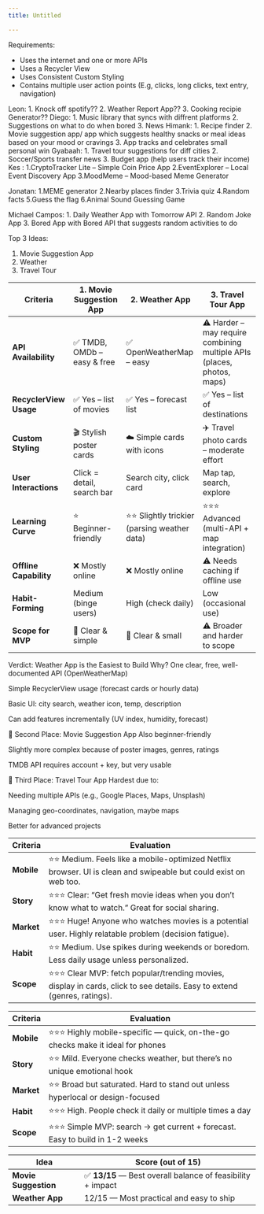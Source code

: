 ```yaml
---
title: Untitled

---
```


Requirements:
- Uses the internet and one or more APIs
- Uses a Recycler View
- Uses Consistent Custom Styling
- Contains multiple user action points (E.g, clicks, long clicks, text entry, navigation)

Leon:
    1. Knock off spotify??
    2. Weather Report App??
    3. Cooking recipie Generator??
Diego:
    1. Music library that syncs with diffrent platforms
    2. Suggestions on what to do when bored
    3. News
Himank:
    1. Recipe finder 
    2. Movie suggestion app/ app which suggests healthy snacks or meal ideas based on your mood or cravings
    3. App tracks and celebrates small personal win
Gyabaah:
    1. Travel tour suggestions for diff cities
    2. Soccer/Sports transfer news
    3. Budget app (help users track their income)
Kes :
    1.CryptoTracker Lite – Simple Coin Price App
    2.EventExplorer – Local Event Discovery App
    3.MoodMeme – Mood-based Meme Generator
    
Jonatan:
    1.MEME generator
    2.Nearby places finder
    3.Trivia quiz 
    4.Random facts
    5.Guess the flag 
    6.Animal Sound Guessing Game
    
    
Michael Campos:
    1. Daily Weather App with Tomorrow API
    2. Random Joke App
    3. Bored App with Bored API that suggests random activities to do
    

Top 3 Ideas:
1. Movie Suggestion App
2. Weather
3. Travel Tour

| **Criteria**           | **1. Movie Suggestion App** | **2. Weather App**                          | **3. Travel Tour App**                                                 |
| ---------------------- | --------------------------- | ------------------------------------------- | ---------------------------------------------------------------------- |
| **API Availability**   | ✅ TMDB, OMDb – easy & free  | ✅ OpenWeatherMap – easy                     | ⚠️ Harder – may require combining multiple APIs (places, photos, maps) |
| **RecyclerView Usage** | ✅ Yes – list of movies      | ✅ Yes – forecast list                       | ✅ Yes – list of destinations                                           |
| **Custom Styling**     | 🎬 Stylish poster cards     | ☁️ Simple cards with icons                  | ✈️ Travel photo cards – moderate effort                                |
| **User Interactions**  | Click = detail, search bar  | Search city, click card                     | Map tap, search, explore                                               |
| **Learning Curve**     | ⭐ Beginner-friendly         | ⭐⭐ Slightly trickier (parsing weather data) | ⭐⭐⭐ Advanced (multi-API + map integration)                             |
| **Offline Capability** | ❌ Mostly online             | ❌ Mostly online                             | ⚠️ Needs caching if offline use                                        |
| **Habit-Forming**      | Medium (binge users)        | High (check daily)                          | Low (occasional use)                                                   |
| **Scope for MVP**      | 🎯 Clear & simple           | 🎯 Clear & small                            | ⚠️ Broader and harder to scope                                         |


Verdict: Weather App is the Easiest to Build
Why?
One clear, free, well-documented API (OpenWeatherMap)

Simple RecyclerView usage (forecast cards or hourly data)

Basic UI: city search, weather icon, temp, description

Can add features incrementally (UV index, humidity, forecast)

🥈 Second Place: Movie Suggestion App
Also beginner-friendly

Slightly more complex because of poster images, genres, ratings

TMDB API requires account + key, but very usable

🥉 Third Place: Travel Tour App
Hardest due to:

Needing multiple APIs (e.g., Google Places, Maps, Unsplash)

Managing geo-coordinates, navigation, maybe maps

Better for advanced projects


| **Criteria** | **Evaluation**                                                                                                          |
| ------------ | ----------------------------------------------------------------------------------------------------------------------- |
| **Mobile**   | ⭐⭐ Medium. Feels like a mobile-optimized Netflix browser. UI is clean and swipeable but could exist on web too.         |
| **Story**    | ⭐⭐⭐ Clear: “Get fresh movie ideas when you don’t know what to watch.” Great for social sharing.                         |
| **Market**   | ⭐⭐⭐ Huge! Anyone who watches movies is a potential user. Highly relatable problem (decision fatigue).                   |
| **Habit**    | ⭐⭐ Medium. Use spikes during weekends or boredom. Less daily usage unless personalized.                                 |
| **Scope**    | ⭐⭐⭐ Clear MVP: fetch popular/trending movies, display in cards, click to see details. Easy to extend (genres, ratings). |


| **Criteria** | **Evaluation**                                                                |
| ------------ | ----------------------------------------------------------------------------- |
| **Mobile**   | ⭐⭐⭐ Highly mobile-specific — quick, on-the-go checks make it ideal for phones |
| **Story**    | ⭐⭐ Mild. Everyone checks weather, but there’s no unique emotional hook        |
| **Market**   | ⭐⭐ Broad but saturated. Hard to stand out unless hyperlocal or design-focused |
| **Habit**    | ⭐⭐⭐ High. People check it daily or multiple times a day                       |
| **Scope**    | ⭐⭐⭐ Simple MVP: search → get current + forecast. Easy to build in 1-2 weeks   |


| Idea                 | Score (out of 15)                                          |
| -------------------- | ---------------------------------------------------------- |
| **Movie Suggestion** | ✅ **13/15** — Best overall balance of feasibility + impact |
| **Weather App**      | 12/15 — Most practical and easy to ship                    |




